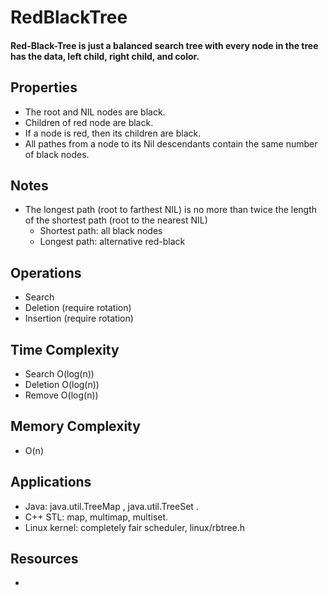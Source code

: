 #                            RedBlackTree
#### Red-Black-Tree is just a balanced search tree with every node in the tree has the data, left child, right child, and color.

## Properties 
- The root and NIL nodes are black.
- Children of red node are black.
- If a node is red, then its children are black.  
- All pathes from a node to its Nil descendants contain the same number of black nodes.

## Notes
- The longest path (root to farthest NIL) is no more than twice the length of the shortest path (root to the nearest NIL)
	- Shortest path: all black nodes
	- Longest path: alternative red-black 

## Operations
- Search   
- Deletion (require rotation)
- Insertion (require rotation)

## Time Complexity
- Search   O(log(n))
- Deletion O(log(n))
- Remove   O(log(n))

## Memory Complexity
- O(n)

## Applications 
- Java: java.util.TreeMap , java.util.TreeSet .
- C++ STL: map, multimap, multiset.
- Linux kernel: completely fair scheduler, linux/rbtree.h

## Resources
- 


